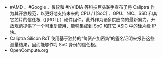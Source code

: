 - #AMD 、#Google 、微软和 #NVIDIA  等科技巨头联手宣布了将 Caliptra 作为其开放规范，以更好地支持未来的 CPU / [[SoC]]、GPU、NIC、SSD 和其它芯片的信任根（[[ROT]]）硬件组件。此外作为诸多供应商的最新努力，开放规范提供了一个可重复使用、能够集成到 SoC 和其它 ASIC 中的硅片级 IP 块。
- Caliptra Silicon RoT 使用基于独特的“每资产加密熵”的签名证明来报告这些测量结果，因而能够作为 SoC 身份的信任根。
- OpenCompute.org